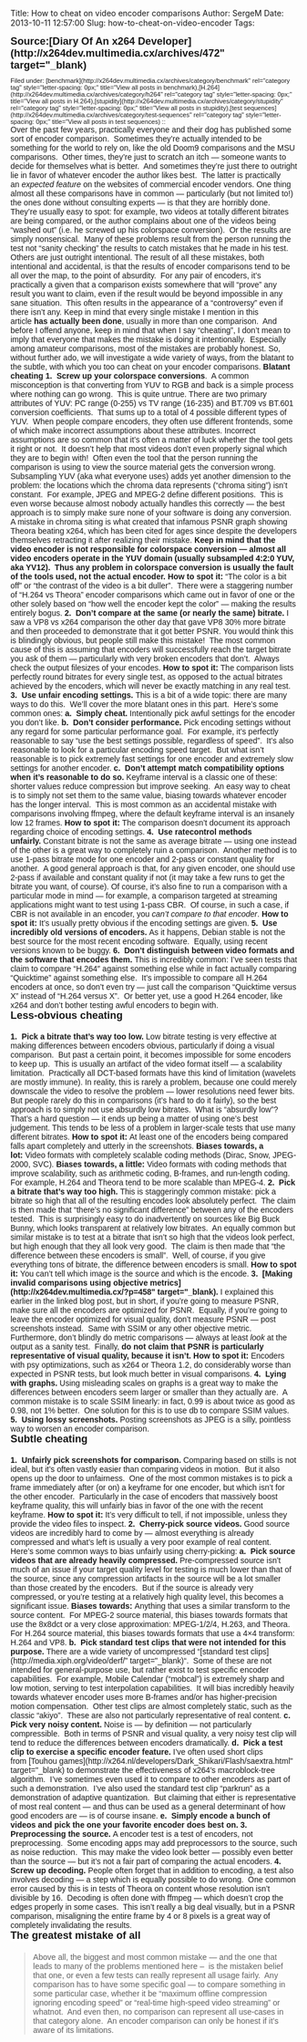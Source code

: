 Title: How to cheat on video encoder comparisons
Author: SergeM
Date: 2013-10-11 12:57:00
Slug: how-to-cheat-on-video-encoder
Tags: 

<div dir="ltr" style="text-align: left;" trbidi="on"><h3 class="storytitle" id="post-472" style="font-family: 'Lucida Grande', 'Lucida Sans Unicode', 'Trebuchet MS', Verdana, Helvetica, sans-serif; font-size: 1.3em; margin-bottom: 2px; margin-top: 10px; padding-bottom: 0px;">Source:[Diary Of An x264 Developer](http://x264dev.multimedia.cx/archives/472" target="_blank)</h3><h3 class="storytitle" id="post-472" style="font-family: 'Lucida Grande', 'Lucida Sans Unicode', 'Trebuchet MS', Verdana, Helvetica, sans-serif; font-size: 1.3em; margin-bottom: 2px; margin-top: 10px; padding-bottom: 0px;"></h3><div class="meta" style="font-family: 'Lucida Grande', 'Lucida Sans Unicode', 'Trebuchet MS', Verdana, Helvetica, sans-serif; font-size: 0.8em;"><span style="background-color: white;">Filed under:&nbsp;[benchmark](http://x264dev.multimedia.cx/archives/category/benchmark" rel="category tag" style="letter-spacing: 0px;" title="View all posts in benchmark),[H.264](http://x264dev.multimedia.cx/archives/category/h264" rel="category tag" style="letter-spacing: 0px;" title="View all posts in H.264),[stupidity](http://x264dev.multimedia.cx/archives/category/stupidity" rel="category tag" style="letter-spacing: 0px;" title="View all posts in stupidity),[test sequences](http://x264dev.multimedia.cx/archives/category/test-sequences" rel="category tag" style="letter-spacing: 0px;" title="View all posts in test sequences)&nbsp;::</span></div><div class="storycontent" style="font-family: 'Lucida Grande', 'Lucida Sans Unicode', 'Trebuchet MS', Verdana, Helvetica, sans-serif;"><span style="background-color: white;">Over the past few years, practically everyone and their dog has published some sort of encoder comparison.&nbsp; Sometimes they’re actually intended to be something for the world to rely on, like the old Doom9 comparisons and the MSU comparisons.&nbsp; Other times, they’re just to scratch an itch — someone wants to decide for themselves what is better.&nbsp; And sometimes they’re just there to outright lie in favor of whatever encoder the author likes best.&nbsp; The latter is practically an&nbsp;<em>expected feature</em>&nbsp;on the websites of commercial encoder vendors.</span>
<span style="background-color: white;">One thing almost all these comparisons have in common — particularly (but not limited to!) the ones done without consulting experts — is that they are horribly done.&nbsp; They’re usually easy to spot: for example, two videos at totally different bitrates are being compared, or the author complains about one of the videos being “washed out” (i.e. he screwed up his colorspace conversion).&nbsp; Or the results are simply nonsensical.&nbsp; Many of these problems result from the person running the test not “sanity checking” the results to catch mistakes that he made in his test.&nbsp; Others are just outright intentional.</span>
<span style="background-color: white;">The result of all these mistakes, both intentional and accidental, is that the results of encoder comparisons tend to be all over the map, to the point of absurdity.&nbsp; For any pair of encoders, it’s practically a given that a comparison exists somewhere that will “prove” any result you want to claim, even if the result would be beyond impossible in any sane situation.&nbsp; This often results in the appearance of a “controversy” even if there isn’t any.</span>
<span style="background-color: white;">Keep in mind that every single mistake I mention in this article&nbsp;<strong>has actually been done</strong>, usually in more than one comparison.&nbsp; And before I offend anyone, keep in mind that when I say “cheating”, I don’t mean to imply that everyone that makes the mistake is doing it intentionally.&nbsp; Especially among amateur comparisons, most of the mistakes are probably honest.</span>
<span style="background-color: white;">So, without further ado, we will investigate a wide variety of ways, from the blatant to the subtle, with which you too can cheat on your encoder comparisons.</span>
<span style="background-color: white;">
</span><span style="background-color: white;"></span>
<span style="background-color: white;">
</span>
<span style="background-color: white;">
</span><strong>Blatant cheating</strong><span style="background-color: white;"></span>
<span style="background-color: white;"><strong>1.&nbsp; Screw up your colorspace conversions</strong>.&nbsp; A common misconception is that converting from YUV to RGB and back is a simple process where nothing can go wrong.&nbsp; This is quite untrue. There are two primary attributes of YUV: PC range (0-255) vs TV range (16-235) and BT.709 vs BT.601 conversion coefficients.&nbsp; That sums up to a total of 4 possible different types of YUV.&nbsp; When people compare encoders, they often use different frontends, some of which make incorrect assumptions about these attributes.</span>
<span style="background-color: white;">Incorrect assumptions are so common that it’s often a matter of luck whether the tool gets it right or not.&nbsp; It doesn’t help that most videos don’t even properly signal which they are to begin with!&nbsp; Often even the tool that the person running the comparison is using to view the source material gets the conversion wrong.</span>
<span style="background-color: white;">Subsampling YUV (aka what everyone uses) adds yet another dimension to the problem: the locations which the chroma data represents (“chroma siting”) isn’t constant.&nbsp; For example, JPEG and MPEG-2 define different positions.&nbsp; This is even worse because almost nobody actually handles this correctly — the best approach is to simply make sure none of your software is doing any conversion.&nbsp; A mistake in chroma siting is what created that infamous PSNR graph showing Theora beating x264, which has been cited for ages since despite the developers themselves retracting it after realizing their mistake.</span>
<strong style="background-color: white;">Keep in mind that the video encoder is not responsible for colorspace conversion — almost all video encoders operate in the YUV domain (usually subsampled 4:2:0 YUV, aka YV12).&nbsp; Thus any problem in colorspace conversion is usually the fault of the tools used, not the actual encoder.</strong>
<span style="background-color: white;"><strong>How to spot it:&nbsp;</strong>“The color is a bit off” or “the contrast of the video is a bit duller”.&nbsp; There were a staggering number of “H.264 vs Theora” encoder comparisons which came out in favor of one or the other solely based on “how well the encoder kept the color” — making the results entirely bogus.</span>
<span style="background-color: white;"><strong>2.&nbsp; Don’t compare at the same (or nearly the same) bitrate.</strong>&nbsp;I saw a VP8 vs x264 comparison the other day that gave VP8 30% more bitrate and then proceeded to demonstrate that it got better PSNR.<em>&nbsp;</em>You would think this is blindingly obvious, but people still make this mistake!&nbsp; The most common cause of this is assuming that encoders will successfully reach the target bitrate you ask of them — particularly with very broken encoders that don’t.&nbsp; Always check the output filesizes of your encodes.</span>
<span style="background-color: white;"><strong>How to spot it:&nbsp;</strong>The comparison lists perfectly round bitrates for every single test, as opposed to the actual bitrates achieved by the encoders, which will never be exactly matching in any real test.</span>
<span style="background-color: white;"><strong>3.&nbsp; Use unfair encoding settings.&nbsp;</strong>This is a bit of a wide topic: there are many ways to do this.&nbsp; We’ll cover the more blatant ones in this part.&nbsp; Here’s some common ones:</span>
<span style="background-color: white;"><strong>a.&nbsp; Simply cheat.</strong>&nbsp;Intentionally pick awful settings for the encoder you don’t like.</span>
<span style="background-color: white;"><strong>b.&nbsp; Don’t consider performance.</strong>&nbsp;Pick encoding settings without any regard for some particular performance goal.&nbsp; For example, it’s perfectly reasonable to say “use the best settings possible, regardless of speed”.&nbsp; It’s also reasonable to look for a particular encoding speed target.&nbsp; But what isn’t reasonable is to pick extremely fast settings for one encoder and extremely slow settings for another encoder.</span>
<span style="background-color: white;"><strong>c.&nbsp; Don’t attempt match compatibility options when it’s reasonable to do so.</strong>&nbsp;Keyframe interval is a classic one of these: shorter values reduce compression but improve seeking.&nbsp; An easy way to cheat is to simply not set them to the same value, biasing towards whatever encoder has the longer interval.&nbsp; This is most common as an accidental mistake with comparisons involving ffmpeg, where the default keyframe interval is an insanely low 12 frames.</span>
<span style="background-color: white;"><strong>How to spot it:</strong>&nbsp;The comparison doesn’t document its approach regarding choice of encoding settings.</span>
<span style="background-color: white;"><strong>4.&nbsp; Use ratecontrol methods unfairly.</strong>&nbsp;Constant bitrate is not the same as average bitrate — using one instead of the other is a great way to completely ruin a comparison.&nbsp; Another method is to use 1-pass bitrate mode for one encoder and 2-pass or constant quality for another.&nbsp; A good general approach is that, for any given encoder, one should use 2-pass if available and constant quality if not (it may take a few runs to get the bitrate you want, of course).</span>
<span style="background-color: white;">Of course, it’s also fine to run a comparison with a particular mode in mind — for example, a comparison targeted at streaming applications might want to test using 1-pass CBR.&nbsp; Of course, in such a case, if CBR is not available in an encoder, you&nbsp;<em>can’t compare to that encoder</em>.</span>
<span style="background-color: white;"><strong>How to spot it:&nbsp;</strong>It’s usually pretty obvious if the encoding settings are given.</span>
<span style="background-color: white;"><strong>5.&nbsp; Use incredibly old versions of encoders.</strong>&nbsp;As it happens, Debian stable is not the best source for the most recent encoding software.&nbsp; Equally, using recent versions known to be buggy.</span>
<span style="background-color: white;"><strong>6.&nbsp; Don’t distinguish between video formats and the software that encodes them.&nbsp;</strong>This is incredibly common: I’ve seen tests that claim to compare “H.264″ against something else while in fact actually comparing “Quicktime” against something else.&nbsp; It’s impossible to compare all H.264 encoders at once, so don’t even try — just call the comparison “Quicktime versus X” instead of “H.264 versus X”.&nbsp; Or better yet, use a good H.264 encoder, like x264 and don’t bother testing awful encoders to begin with.</span>
<h3 style="font-size: 1.3em; margin-top: 0px; padding-bottom: 0px;"><strong style="background-color: white;">Less-obvious cheating</strong></h3><span style="background-color: white;"><strong>1.&nbsp; Pick a bitrate that’s way too low.</strong>&nbsp;Low bitrate testing is very effective at making differences between encoders obvious, particularly if doing a visual comparison.&nbsp; But past a certain point, it becomes impossible for some encoders to keep up.&nbsp; This is usually an artifact of the video format itself — a scalability limitation.&nbsp; Practically all DCT-based formats have this kind of limitation (wavelets are mostly immune).</span>
<span style="background-color: white;">In reality, this is rarely a problem, because one could merely downscale the video to resolve the problem — lower resolutions need fewer bits.&nbsp; But people rarely do this in comparisons (it’s hard to do it fairly), so the best approach is to simply not use absurdly low bitrates.&nbsp; What is “absurdly low”?&nbsp; That’s a hard question — it ends up being a matter of using one’s best judgement.</span>
<span style="background-color: white;">This tends to be less of a problem in larger-scale tests that use many different bitrates.</span>
<span style="background-color: white;"><strong>How to spot it:&nbsp;</strong>At least one of the encoders being compared falls apart completely and utterly in the screenshots.</span>
<span style="background-color: white;"><strong>Biases towards, a lot:</strong>&nbsp;Video formats with completely scalable coding methods (Dirac, Snow, JPEG-2000, SVC).</span>
<span style="background-color: white;"><strong>Biases towards, a little:&nbsp;</strong>Video formats with coding methods that improve scalability, such as arithmetic coding, B-frames, and run-length coding.&nbsp; For example, H.264 and Theora tend to be more scalable than MPEG-4.</span>
<span style="background-color: white;"><strong>2.&nbsp; Pick a bitrate that’s way too high.</strong>&nbsp;This is staggeringly common mistake: pick a bitrate so high that all of the resulting encodes look absolutely perfect.&nbsp; The claim is then made that “there’s no significant difference” between any of the encoders tested.&nbsp; This is surprisingly easy to do inadvertently on sources like Big Buck Bunny, which looks transparent at relatively low bitrates.&nbsp; An equally common but similar mistake is to test at a bitrate that isn’t so high that the videos look perfect, but high enough that they all look very good.&nbsp; The claim is then made that “the difference between these encoders is small”.&nbsp; Well, of course, if you give everything tons of bitrate, the difference between encoders is small.</span>
<span style="background-color: white;"><strong>How to spot it:&nbsp;</strong>You can’t tell which image is the source and which is the encode.</span>
<span style="background-color: white;"><strong>3.&nbsp;&nbsp;[Making invalid comparisons using objective metrics](http://x264dev.multimedia.cx/?p=458" target="_blank).</strong>&nbsp;I explained this earlier in the linked blog post, but in short, if you’re going to measure PSNR, make sure all the encoders are optimized for PSNR.&nbsp; Equally, if you’re going to leave the encoder optimized for visual quality, don’t measure PSNR — post screenshots instead.&nbsp; Same with SSIM or any other objective metric.&nbsp; Furthermore, don’t blindly do metric comparisons — always at least&nbsp;<em>look&nbsp;</em>at the output as a sanity test.&nbsp; Finally,&nbsp;<strong>do not claim that PSNR is particularly representative of visual quality, because it isn’t.</strong></span>
<span style="background-color: white;"><strong>How to spot it:&nbsp;</strong>Encoders with psy optimizations, such as x264 or Theora 1.2, do considerably worse than expected in PSNR tests, but look much better in visual comparisons.</span>
<span style="background-color: white;"><strong>4.&nbsp; Lying with graphs.</strong>&nbsp;Using misleading scales on graphs is a great way to make the differences between encoders seem larger or smaller than they actually are.&nbsp; A common mistake is to scale SSIM linearly: in fact, 0.99 is about twice as good as 0.98, not 1% better.&nbsp; One solution for this is to use db to compare SSIM values.</span>
<span style="background-color: white;"><strong>5.&nbsp; Using lossy screenshots.&nbsp;</strong>Posting screenshots as JPEG is a silly, pointless way to worsen an encoder comparison.</span>
<h3 style="font-size: 1.3em; margin-top: 0px; padding-bottom: 0px;"><strong style="background-color: white;">Subtle cheating</strong></h3><span style="background-color: white;"><strong>1.&nbsp; Unfairly pick screenshots for comparison.&nbsp;</strong>Comparing based on stills is not ideal, but it’s often vastly easier than comparing videos in motion.&nbsp; But it also opens up the door to unfairness.&nbsp; One of the most common mistakes is to pick a frame immediately after (or on) a keyframe for one encoder, but which isn’t for the other encoder.&nbsp; Particularly in the case of encoders that massively boost keyframe quality, this will unfairly bias in favor of the one with the recent keyframe.</span>
<span style="background-color: white;"><strong>How to spot it:&nbsp;</strong>It’s very difficult to tell, if not impossible, unless they provide the video files to inspect.</span>
<span style="background-color: white;"><strong>2.&nbsp; Cherry-pick source videos.&nbsp;</strong>Good source videos are incredibly hard to come by — almost everything is already compressed and what’s left is usually a very poor example of real content.&nbsp; Here’s some common ways to bias unfairly using cherry-picking:</span>
<span style="background-color: white;"><strong>a.&nbsp; Pick source videos that are already heavily compressed.</strong>&nbsp;Pre-compressed source isn’t much of an issue if your target quality level for testing is much lower than that of the source, since any compression artifacts in the source will be a lot smaller than those created by the encoders.&nbsp; But if the source is already very compressed, or you’re testing at a relatively high quality level, this becomes a significant issue.</span>
<span style="background-color: white;"><strong>Biases towards:&nbsp;</strong>Anything that uses a similar transform to the source content.&nbsp; For MPEG-2 source material, this biases towards formats that use the 8x8dct or a very close approximation: MPEG-1/2/4, H.263, and Theora.&nbsp; For H.264 source material, this biases towards formats that use a 4×4 transform: H.264 and VP8.</span>
<span style="background-color: white;"><strong>b.&nbsp; Pick standard test clips that were not intended for this purpose.</strong>&nbsp;There are a wide variety of uncompressed “[standard test clips](http://media.xiph.org/video/derf/" target="_blank)“.&nbsp; Some of these are not intended for general-purpose use, but rather exist to test specific encoder capabilities.&nbsp; For example, Mobile Calendar (“mobcal”) is extremely sharp and low motion, serving to test interpolation capabilities.&nbsp; It will bias incredibly heavily towards whatever encoder uses more B-frames and/or has higher-precision motion compensation.&nbsp; Other test clips are almost completely static, such as the classic “akiyo”.&nbsp; These are also not particularly representative of real content.</span>
<span style="background-color: white;"><strong>c.&nbsp; Pick very noisy content.&nbsp;</strong>Noise is — by definition — not particularly compressible.&nbsp; Both in terms of PSNR and visual quality, a very noisy test clip will tend to reduce the differences between encoders dramatically.</span>
<span style="background-color: white;"><strong>d.&nbsp; Pick a test clip to exercise a specific encoder feature.</strong>&nbsp;I’ve often used short clips from&nbsp;[Touhou games](http://x264.nl/developers/Dark_Shikari/Flash/saextra.html" target="_blank)&nbsp;to demonstrate the effectiveness of x264′s macroblock-tree algorithm.&nbsp; I’ve sometimes even used it to compare to other encoders as part of such a demonstration.&nbsp; I’ve also used the standard test clip “parkrun” as a demonstration of adaptive quantization.&nbsp; But claiming that either is representative of most real content — and thus can be used as a general determinant of how good encoders are — is of course insane.</span>
<strong style="background-color: white;">e.&nbsp; Simply encode a bunch of videos and pick the one your favorite encoder does best on.</strong>
<span style="background-color: white;"><strong>3.&nbsp; Preprocessing the source.&nbsp;</strong>A encoder test is a test of encoders, not preprocessing.&nbsp; Some encoding apps may add preprocessors to the source, such as noise reduction.&nbsp; This may make the video look better — possibly even better than the source — but it’s not a fair part of comparing the actual encoders.</span>
<span style="background-color: white;"><strong>4.&nbsp; Screw up decoding.</strong>&nbsp;People often forget that in addition to encoding, a test also involves decoding — a step which is equally possible to do wrong.&nbsp; One common error caused by this is in tests of Theora on content whose resolution isn’t divisible by 16.&nbsp; Decoding is often done with ffmpeg — which doesn’t crop the edges properly in some cases.&nbsp; This isn’t really a big deal visually, but in a PSNR comparison, misaligning the entire frame by 4 or 8 pixels is a great way of completely invalidating the results.</span>
<h3 style="font-size: 1.3em; margin-top: 0px; padding-bottom: 0px;"><strong style="background-color: white;">The greatest mistake of all</strong></h3><blockquote class="tr_bq"><span style="background-color: white;">Above all, the biggest and most common mistake — and the one that leads to many of the problems mentioned here –&nbsp; is the mistaken belief that one, or even a few tests can really represent all usage fairly.&nbsp; Any comparison has to have some specific goal — to compare something in some particular case, whether it be “maximum offline compression ignoring encoding speed” or “real-time high-speed video streaming” or whatnot.&nbsp; And even then, no comparison can represent all use-cases in that category alone.&nbsp; An encoder comparison can only be honest if it’s aware of its limitations.</span></blockquote></div></div>